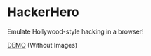 HackerHero
==========

Emulate Hollywood-style hacking in a browser!

[DEMO](http://jsfiddle.net/gKc8S/) (Without Images)
